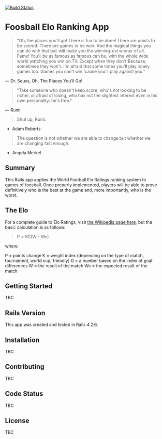 [![Build Status](https://travis-ci.org/santouras/foosball.svg?branch=master)](https://travis-ci.org/santouras/foosball)

# Foosball Elo Ranking App

>“Oh, the places you'll go! There is fun to be done!
There are points to be scored. There are games to be won.
And the magical things you can do with that ball
will make you the winning-est winner of all.
Fame! You'll be as famous as famous can be,
with the whole wide world watching you win on TV.
Except when they don't
Because, sometimes they won't.
I'm afraid that some times
you'll play lonely games too.
Games you can't win
'cause you'll play against you.” 

― Dr. Seuss, Oh, The Places You'll Go!

>“Take someone who doesn't keep score,
who's not looking to be richer, or afraid of losing,
who has not the slightest interest even
in his own personality: he's free.” 

― Rumi

>Shut up, Rumi.

- Adam Roberts

>The question is not whether we are able to change but whether we are changing fast enough.

- Angela Merkel

## Summary

This Rails app applies the World Football Elo Ratings ranking system to games of foosball. Once properly implemented, players will be able to prove definitively who is the best at the game and, more importantly, who is the worst.

## The Elo

For a complete guide to Elo Ratings, visit [the Wikipedia page here](https://en.m.wikipedia.org/wiki/World_Football_Elo_Ratings), but the basic calculation is as follows:

>P = KG(W - We)

where:

P = points change
K = weight index (depending on the type of match, tournament, world cup, friendly)
G = a number based on the index of goal differences
W = the result of the match
We = the expected result of the match

## Getting Started

TBC

## Rails Version

This app was created and tested in Rails 4.2.6.

## Installation

TBC

## Contributing 

TBC

## Code Status

TBC

## License

TBC





